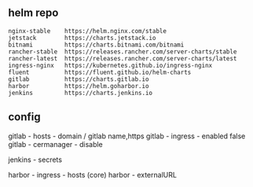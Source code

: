 ## helm repo
```shell
nginx-stable    https://helm.nginx.com/stable
jetstack        https://charts.jetstack.io
bitnami         https://charts.bitnami.com/bitnami
rancher-stable  https://releases.rancher.com/server-charts/stable
rancher-latest  https://releases.rancher.com/server-charts/latest
ingress-nginx   https://kubernetes.github.io/ingress-nginx
fluent          https://fluent.github.io/helm-charts
gitlab          https://charts.gitlab.io
harbor          https://helm.goharbor.io
jenkins         https://charts.jenkins.io

```


## config
gitlab - hosts - domain / gitlab name,https
gitlab - ingress - enabled false
gitlab - cermanager - disable

jenkins - secrets

harbor - ingress - hosts (core)
harbor - externalURL

